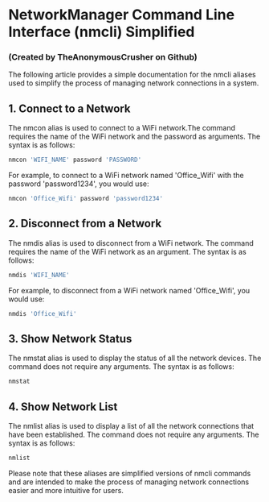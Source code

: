 # NetworkManager Command Line Interface (nmcli) Simplified
### (Created by TheAnonymousCrusher on Github)

The following article provides a simple documentation for the
nmcli aliases used to simplify the process of managing network
connections in a system.

## 1. Connect to a Network

The nmcon alias is used to connect to a WiFi network.The
command requires the name of the WiFi network and the password
as arguments. The syntax is as follows:

```zsh
nmcon 'WIFI_NAME' password 'PASSWORD'
```

For example, to connect to a WiFi network named 'Office_Wifi'
with the password 'password1234', you would use:

```zsh
nmcon 'Office_Wifi' password 'password1234'
```

## 2. Disconnect from a Network

The nmdis alias is used to disconnect from a WiFi network. The
command requires the name of the WiFi network as an argument.
The syntax is as follows:

```zsh
nmdis 'WIFI_NAME'
```

For example, to disconnect from a WiFi network named
'Office_Wifi', you would use:

```zsh
nmdis 'Office_Wifi'
```

## 3. Show Network Status

The nmstat alias is used to display the status of all the
network devices. The command does not require any arguments.
The syntax is as follows:

```zsh
nmstat
```

## 4. Show Network List

The nmlist alias is used to display a list of all the network
connections that have been established. The command does not
require any arguments. The syntax is as follows:

```zsh
nmlist
```

Please note that these aliases are simplified versions of
nmcli commands and are intended to make the process of managing
network connections easier and more intuitive for users.

